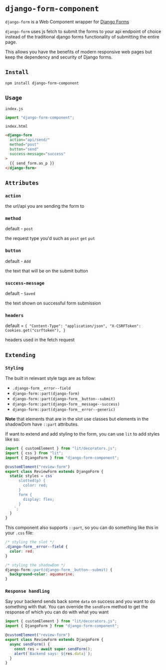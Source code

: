 # `django-form-component`

`django-form` is a Web Component wrapper for [Django Forms](https://docs.djangoproject.com/en/3.1/topics/forms/#the-template)

`django-form` uses js fetch to submit the forms to your api endpoint of choice instead of the traditional django forms functionality of submitting the entire page.

This allows you have the benefits of modern responsive web pages but keep the dependency and security of Django forms.

## `Install`

```
npm install django-form-component
```

## `Usage`

`index.js`

```js
import "django-form-component";
```

`index.html`

```html
<django-form
  action="api/send/"
  method="post"
  button="send"
  success-message="success"
>
  {{ send_form.as_p }}
</django-form>
```

## `Attributes`

### `action`

the url/api you are sending the form to

### `method`

default - `post`

the request type you'd such as `post` `get` `put`

### `button`

default - `Add`

the text that will be on the submit button

### `success-message`

default - `Saved`

the text shown on successful form submission

### `headers`

default = `{
    "Content-Type": "application/json",
    "X-CSRFToken": Cookies.get("csrftoken"),
  }`

headers used in the fetch request

## `Extending`

### `Styling`

The built in relevant style tags are as follow:

- `.django-form__error--field`
- `django-form::part(django-form)`
- `django-form::part(django-form__button--submit)`
- `django-form::part(django-form__message--success)`
- `django-form::part(django-form__error--generic)`

**Note** that elements that are in the slot use classes but elements in the shadowDom have `::part` attributes.

If want to extend and add styling to the form, you can use `lit` to add styles like so:

```js
import { customElement } from "lit/decorators.js";
import { css } from "lit";
import { DjangoForm } from "django-form-component";

@customElement("review-form")
export class ReviewForm extends DjangoForm {
  static styles = css`
      slotted(p) {
        color: red;
      }
      form {
        display: flex;
      }
    `;
  }
}
```

This component also supports `::part`, so you can do something like this in your `.css` file:

```css
/* styling the slot */
.django-form__error--field {
  color: red;
}

/* styling the shadowDom */
django-form::part(django-form__button--submit) {
  background-color: aquamarine;
}
```

### `Response handling`

Say your backend sends back some `data` on success and you want to do something with that. You can override the `sendForm` method to get the response of which you can do with what you want

```js
import { customElement } from "lit/decorators.js";
import { DjangoForm } from "django-form-component";

@customElement("review-form")
export class ReviewForm extends DjangoForm {
  async sendForm() {
    const res = await super.sendForm();
    alert(`Backend says: ${res.data}`);
  }
}
```
